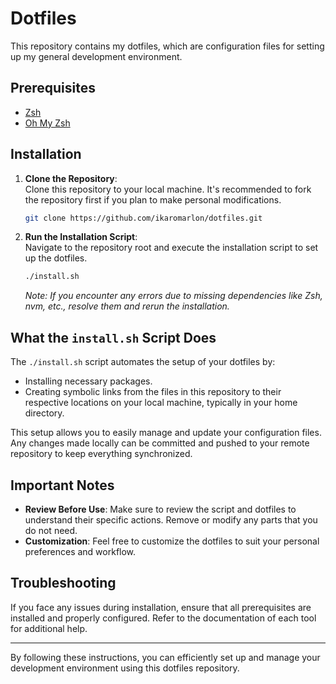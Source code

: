 # Dotfiles

This repository contains my dotfiles, which are configuration files for setting up my general development environment.

## Prerequisites

- [Zsh](https://github.com/ohmyzsh/ohmyzsh/wiki/Installing-ZSH)
- [Oh My Zsh](https://github.com/ohmyzsh/ohmyzsh)

## Installation

1. **Clone the Repository**:  
   Clone this repository to your local machine. It's recommended to fork the repository first if you plan to make personal modifications.

   ```bash
   git clone https://github.com/ikaromarlon/dotfiles.git
   ```

2. **Run the Installation Script**:  
   Navigate to the repository root and execute the installation script to set up the dotfiles.

   ```bash
   ./install.sh
   ```

   *Note: If you encounter any errors due to missing dependencies like Zsh, nvm, etc., resolve them and rerun the installation.*

## What the `install.sh` Script Does

The `./install.sh` script automates the setup of your dotfiles by:

- Installing necessary packages.
- Creating symbolic links from the files in this repository to their respective locations on your local machine, typically in your home directory.

This setup allows you to easily manage and update your configuration files. Any changes made locally can be committed and pushed to your remote repository to keep everything synchronized.

## Important Notes

- **Review Before Use**: Make sure to review the script and dotfiles to understand their specific actions. Remove or modify any parts that you do not need.
- **Customization**: Feel free to customize the dotfiles to suit your personal preferences and workflow.

## Troubleshooting

If you face any issues during installation, ensure that all prerequisites are installed and properly configured. Refer to the documentation of each tool for additional help.

---

By following these instructions, you can efficiently set up and manage your development environment using this dotfiles repository.